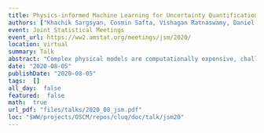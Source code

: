 ```yaml
---
title: Physics-informed Machine Learning for Uncertainty Quantification in Land Models
authors: ["Khachik Sargsyan, Cosmin Safta, Vishagan Ratnaswamy, Daniel Ricciuto"]
event: Joint Statistical Meetings
event_url: https://ww2.amstat.org/meetings/jsm/2020/
location: virtual
summary: Talk
abstract: "Complex physical models are computationally expensive, challenging ensemble-intensive studies such as parameter estimation, uncertainty quantification, and optimal experimental design. In order to make such studies tractable, we build efficient and accurate surrogate approximations to maps from input parameters to output quantities of interest (QoIs).<br><br>This study focuses on building neural network surrogates for climate land models. Due to the temporal nature of the model, we construct the surrogate with a recurrent neural network (RNN) architecture with long-short term memory (LSTM) units. We then augment the architecture with a hierarchical structure of the relationships between the various inputs, state variables, and QoIs. The resulting hierarchical LSTM RNN mimics the physical constraints and relationships between the underlying processes and provides a natural structure for temporal evolution. Using the hierarchical LSTM surrogate, we then perform global sensitivity analysis to identify the most influential input parameters for dimensionality reduction and Bayesian model calibration when observational data is provided."
date: "2020-08-05"
publishDate: "2020-08-05"
tags:  []
all_day:  false
featured:  false
math:  true
url_pdf: "files/talks/2020_08_jsm.pdf"
loc: "$WW/projects/OSCM/repos/cluq/doc/talk/jsm20"
---
```

